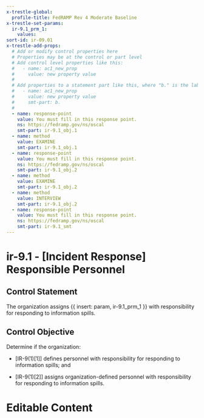 ```yaml
---
x-trestle-global:
  profile-title: FedRAMP Rev 4 Moderate Baseline
x-trestle-set-params:
  ir-9.1_prm_1:
    values:
sort-id: ir-09.01
x-trestle-add-props:
  # Add or modify control properties here
  # Properties may be at the control or part level
  # Add control level properties like this:
  #   - name: ac1_new_prop
  #     value: new property value
  #
  # Add properties to a statement part like this, where "b." is the label of the target statement part
  #   - name: ac1_new_prop
  #     value: new property value
  #     smt-part: b.
  #
  - name: response-point
    value: You must fill in this response point.
    ns: https://fedramp.gov/ns/oscal
    smt-part: ir-9.1_obj.1
  - name: method
    value: EXAMINE
    smt-part: ir-9.1_obj.1
  - name: response-point
    value: You must fill in this response point.
    ns: https://fedramp.gov/ns/oscal
    smt-part: ir-9.1_obj.2
  - name: method
    value: EXAMINE
    smt-part: ir-9.1_obj.2
  - name: method
    value: INTERVIEW
    smt-part: ir-9.1_obj.2
  - name: response-point
    value: You must fill in this response point.
    ns: https://fedramp.gov/ns/oscal
    smt-part: ir-9.1_smt
---
```


# ir-9.1 - \[Incident Response\] Responsible Personnel

## Control Statement

The organization assigns {{ insert: param, ir-9.1_prm_1 }} with responsibility for responding to information spills.

## Control Objective

Determine if the organization:

- \[IR-9(1)[1]\] defines personnel with responsibility for responding to information spills; and

- \[IR-9(1)[2]\] assigns organization-defined personnel with responsibility for responding to information spills.

# Editable Content

<!-- Make additions and edits below -->
<!-- The above represents the contents of the control as received by the profile, prior to additions. -->
<!-- If the profile makes additions to the control, they will appear below. -->
<!-- The above markdown may not be edited but you may edit the content below, and/or introduce new additions to be made by the profile. -->
<!-- If there is a yaml header at the top, parameter values may be edited. Use --set-parameters to incorporate the changes during assembly. -->
<!-- The content here will then replace what is in the profile for this control, after running profile-assemble. -->
<!-- The added parts in the profile for this control are below.  You may edit them and/or add new ones. -->
<!-- Each addition must have a heading either of the form ## Control my_addition_name -->
<!-- or ## Part a. (where the a. refers to one of the control statement labels.) -->
<!-- "## Control" parts are new parts added after the statement part. -->
<!-- "## Part" parts are new parts added into the top-level statement part with that label. -->
<!-- Subparts may be added with nested hash levels of the form ### My Subpart Name -->
<!-- underneath the parent ## Control or ## Part being added -->
<!-- See https://ibm.github.io/compliance-trestle/tutorials/ssp_profile_catalog_authoring/ssp_profile_catalog_authoring for guidance. -->
